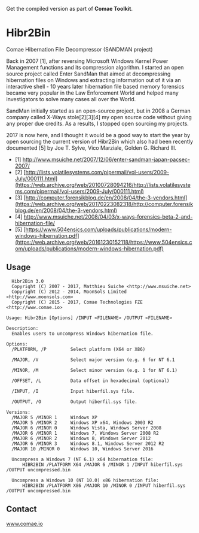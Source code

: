 Get the compiled version as part of **Comae Toolkit**.

# Hibr2Bin
Comae Hibernation File Decompressor (SANDMAN project)

Back in 2007 [1], after reversing Microsoft Windows Kernel Power Management functions and its compression algorithm.
I started an open source project called Enter SandMan that aimed at decompressing hibernation files on Windows and extracting information out of it via an interactive shell - 10 years later hibernation file based memory forensics became very popular in the Law Enforcement World and helped many investigators to solve many cases all over the World.

SandMan initially started as an open-source project, but in 2008 a German company called X-Ways stole[2][3][4] my open source code without giving any proper due credits. As a results, I stopped open sourcing my projects.

2017 is now here, and I thought it would be a good way to start the year by open sourcing the current version of Hibr2Bin which also had been recently documented [5] by Joe T. Sylve, Vico Marziale, Golden G. Richard III.

- [1] http://www.msuiche.net/2007/12/06/enter-sandman-japan-pacsec-2007/
- [2] [http://lists.volatilesystems.com/pipermail/vol-users/2009-July/000111.html](https://web.archive.org/web/20100728094216/http://lists.volatilesystems.com/pipermail/vol-users/2009-July/000111.html)
- [3] [http://computer.forensikblog.de/en/2008/04/the-3-vendors.html](https://web.archive.org/web/20170223082318/http://computer.forensikblog.de/en/2008/04/the-3-vendors.html)
- [4] http://www.msuiche.net/2008/04/03/x-ways-forensics-beta-2-and-hibernation-file/
- [5] [https://www.504ensics.com/uploads/publications/modern-windows-hibernation.pdf](https://web.archive.org/web/20161230152118/https://www.504ensics.com/uploads/publications/modern-windows-hibernation.pdf)

## Usage

```
  Hibr2Bin 3.0
  Copyright (C) 2007 - 2017, Matthieu Suiche <http://www.msuiche.net>
  Copyright (C) 2012 - 2014, MoonSols Limited <http://www.moonsols.com>
  Copyright (C) 2015 - 2017, Comae Technologies FZE <http://www.comae.io>

Usage: Hibr2Bin [Options] /INPUT <FILENAME> /OUTPUT <FILENAME>

Description:
  Enables users to uncompress Windows hibernation file.

Options:
  /PLATFORM, /P         Select platform (X64 or X86)

  /MAJOR, /V            Select major version (e.g. 6 for NT 6.1

  /MINOR, /M            Select minor version (e.g. 1 for NT 6.1)

  /OFFSET, /L           Data offset in hexadecimal (optional)

  /INPUT, /I            Input hiberfil.sys file.

  /OUTPUT, /O           Output hiberfil.sys file.

Versions:
  /MAJOR 5 /MINOR 1     Windows XP
  /MAJOR 5 /MINOR 2     Windows XP x64, Windows 2003 R2
  /MAJOR 6 /MINOR 0     Windows Vista, Windows Server 2008
  /MAJOR 6 /MINOR 1     Windows 7, Windows Server 2008 R2
  /MAJOR 6 /MINOR 2     Windows 8, Windows Server 2012
  /MAJOR 6 /MINOR 3     Windows 8.1, Windows Server 2012 R2
  /MAJOR 10 /MINOR 0    Windows 10, Windows Server 2016

  Uncompress a Windows 7 (NT 6.1) x64 hibernation file:
      HIBR2BIN /PLATFORM X64 /MAJOR 6 /MINOR 1 /INPUT hiberfil.sys /OUTPUT uncompressed.bin

  Uncompress a Windows 10 (NT 10.0) x86 hibernation file:
      HIBR2BIN /PLATFORM X86 /MAJOR 10 /MINOR 0 /INPUT hiberfil.sys /OUTPUT uncompressed.bin
```

## Contact
www.comae.io

